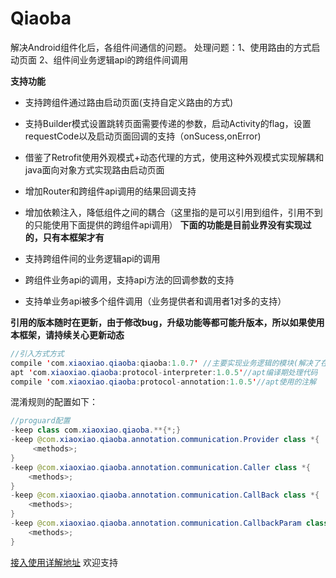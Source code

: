 # Qiaoba
解决Android组件化后，各组件间通信的问题。
处理问题：1、使用路由的方式启动页面  2、组件间业务逻辑api的跨组件间调用

**支持功能**

- 支持跨组件通过路由启动页面(支持自定义路由的方式)
- 支持Builder模式设置跳转页面需要传递的参数，启动Activity的flag，设置requestCode以及启动页面回调的支持（onSucess,onError)
- 借鉴了Retrofit使用外观模式+动态代理的方式，使用这种外观模式实现解耦和java面向对象方式实现路由启动页面
- 增加Router和跨组件api调用的结果回调支持
- 增加依赖注入，降低组件之间的耦合（这里指的是可以引用到组件，引用不到的只能使用下面提供的跨组件api调用）
**下面的功能是目前业界没有实现过的，只有本框架才有**

- 支持跨组件间的业务逻辑api的调用
- 跨组件业务api的调用，支持api方法的回调参数的支持
- 支持单业务api被多个组件调用（业务提供者和调用者1对多的支持）

**引用的版本随时在更新，由于修改bug，升级功能等都可能升版本，所以如果使用本框架，请持续关心更新动态**

``` java
//引入方式方式
compile 'com.xiaoxiao.qiaoba:qiaoba:1.0.7' //主要实现业务逻辑的模块(解决了在Android5.0跨组件api调用异常)
apt 'com.xiaoxiao.qiaoba:protocol-interpreter:1.0.5'//apt编译期处理代码
compile 'com.xiaoxiao.qiaoba:protocol-annotation:1.0.5'//apt使用的注解
```

混淆规则的配置如下：
``` java
//proguard配置
-keep class com.xiaoxiao.qiaoba.**{*;}
-keep @com.xiaoxiao.qiaoba.annotation.communication.Provider class *{
     <methods>;
}
-keep @com.xiaoxiao.qiaoba.annotation.communication.Caller class *{
    <methods>;
}
-keep @com.xiaoxiao.qiaoba.annotation.communication.CallBack class *{
    <methods>;
}
-keep @com.xiaoxiao.qiaoba.annotation.communication.CallbackParam class *{
    <methods>;
}
```

[接入使用详解地址](http://blog.csdn.net/u010014658/article/details/53791067)
欢迎支持
